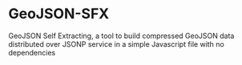 # GeoJSON-SFX
GeoJSON Self Extracting, a tool to build compressed GeoJSON data distributed over JSONP service in a simple Javascript file with no dependencies
